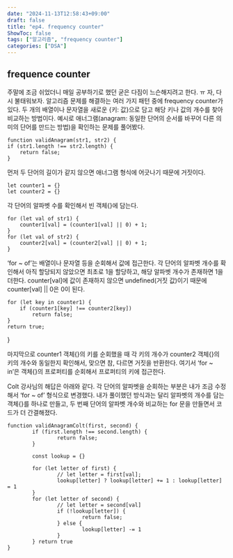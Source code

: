 ```yaml
---
date: "2024-11-13T12:58:43+09:00"
draft: false
title: "ep4. frequency counter"
ShowToc: false
tags: ["알고리즘", "frequency counter"]
categories: ["DSA"]
---
```


## frequence counter

주말에 조금 쉬었더니 매일 공부하기로 했던 굳은 다짐이 느슨해지려고 한다. ㅠ 자, 다시 불태워보자.
알고리즘 문제를 해결하는 여러 가지 패턴 중에 frequency counter가 있다. 두 개의 배열이나 문자열을 새로운 {키: 값}으로 담고 해당 키나 값의 개수를 찾아 비교하는 방법이다. 예시로 애너그램(anagram: 동일한 단어의 순서를 바꾸어 다른 의미의 단어를 만드는 방법)을 확인하는 문제를 풀어봤다.

    function validAnagram(str1, str2) {
    if (str1.length !== str2.length) {
        return false;
    }

먼저 두 단어의 길이가 같지 않으면 애너그램 형식에 어긋나기 때문에 거짓이다.

    let counter1 = {}
    let counter2 = {}

각 단어의 알파벳 수를 확인해서 빈 객체{}에 담는다.

    for (let val of str1) {
        counter1[val] = (counter1[val] || 0) + 1;
    }
    for (let val of str2) {
        counter2[val] = (counter2[val] || 0) + 1;
    }

‘for ~ of’는 배열이나 문자열 등을 순회해서 값에 접근한다.
각 단어의 알파벳 개수를 확인해서 아직 할당되지 않았으면 최초로 1을 할당하고, 해당 알파벳 개수가 존재하면 1을 더한다. counter[val]에 값이 존재하지 않으면 undefined(거짓 값)이기 때문에 counter[val] || 0은 0이 된다.

    for (let key in counter1) {
        if (counter1[key] !== counter2[key])
            return false;
    }
    return true;

}

마지막으로 counter1 객체{}의 키를 순회했을 때 각 키의 개수가 counter2 객체{}의 키의 개수와 동일한지 확인해서, 맞으면 참, 다르면 거짓을 반환한다. 여기서 ‘for ~ in’은 객체{}의 프로퍼티를 순회해서 프로퍼티의 키에 접근한다.

Colt 강사님의 해답은 아래와 같다.
각 단어의 알파벳을 순회하는 부분은 내가 조금 수정해서 ‘for ~ of’ 형식으로 변경했다.
내가 풀이했던 방식과는 달리 알파벳의 개수를 담는 객체{}를 하나로 만들고, 두 번째 단어의 알파벳 개수와 비교하는 for 문을 만들면서 코드가 더 간결해졌다.

    function validAnagramColt(first, second) {
    		if (first.length !== second.length) {
    				return false;
    		}

    		const lookup = {}

    		for (let letter of first) {
    				// let letter = first[val];
    				lookup[letter] ? lookup[letter] += 1 : lookup[letter] = 1
    		}
    		for (let letter of second) {
    				// let letter = second[val]
    				if (!lookup[letter]) {
    						return false;
    				} else {
    						lookup[letter] -= 1
    				}
    		} return true
    }
